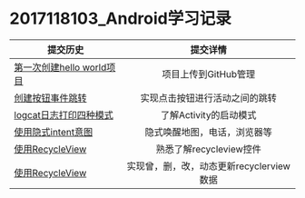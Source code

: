 # 2017118103_Android学习记录
提交历史|提交详情
--|:--:|
[第一次创建hello world项目](https://github.com/rohero6/2017118103_Android/tree/master/HelloWorld)|项目上传到GitHub管理
[创建按钮事件跳转](https://github.com/rohero6/2017118103_Android/tree/master/HelloWorld)|实现点击按钮进行活动之间的跳转
[logcat日志打印四种模式](https://github.com/rohero6/2017118103_Android/tree/master/HelloWorld)|了解Activity的启动模式
[使用隐式intent意图](https://github.com/rohero6/2017118103_Android/tree/master/Broadcaster)|隐式唤醒地图，电话，浏览器等
[使用RecycleView](https://github.com/rohero6/2017118103_Android/tree/master/recycleview2)|熟悉了解recycleview控件
[使用RecycleView](https://github.com/rohero6/2017118103_Android/tree/master/recycleview2)|实现曾，删，改，动态更新recyclerview数据
